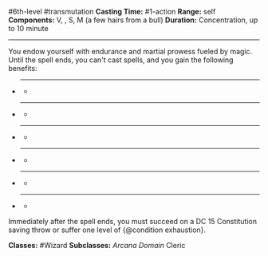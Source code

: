 #6th-level #transmutation
**Casting Time:** #1-action
**Range:** self
**Components:** V, , S, M (a few hairs from a bull)
**Duration:** Concentration, up to 10 minute

---

You endow yourself with endurance and martial prowess fueled by magic. Until the spell ends, you can't cast spells, and you gain the following benefits:

- ****
	- 
- ****
	- 
- ****
	- 
- ****
	- 
- ****
	- 
- ****
	- 

Immediately after the spell ends, you must succeed on a DC 15 Constitution saving throw or suffer one level of {@condition exhaustion}.


**Classes:** #Wizard
**Subclasses:** *Arcana Domain* Cleric
